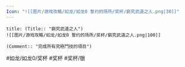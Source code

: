 ```yaml
---
Icon: "![[图片/游戏攻略/如龙/如龙0 誓约的场所/奖杯/窮究武道之人.png|30]]"
---
```

```ad-common-silver-trophy
title: (Title:: "窮究武道之人")
![[图片/游戏攻略/如龙/如龙0 誓约的场所/奖杯/窮究武道之人.png|100]]

(Comment:: "完成所有究極鬥技的項目")
```

#如龙/如龙0/奖杯 #奖杯 #奖杯/银
